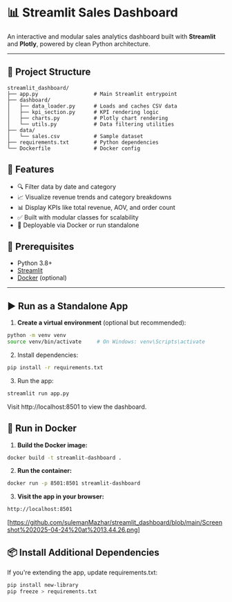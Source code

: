 # 📊 Streamlit Sales Dashboard

An interactive and modular sales analytics dashboard built with **Streamlit** and **Plotly**, powered by clean Python architecture.

---

## 📁 Project Structure

```text
streamlit_dashboard/
├── app.py                  # Main Streamlit entrypoint
├── dashboard/
│   ├── data_loader.py      # Loads and caches CSV data
│   ├── kpi_section.py      # KPI rendering logic
│   ├── charts.py           # Plotly chart rendering
│   └── utils.py            # Data filtering utilities
├── data/
│   └── sales.csv           # Sample dataset
├── requirements.txt        # Python dependencies
└── Dockerfile              # Docker config
```

## 🚀 Features

- 🔍 Filter data by date and category
- 📈 Visualize revenue trends and category breakdowns
- 📊 Display KPIs like total revenue, AOV, and order count
- ✅ Built with modular classes for scalability
- 🐳 Deployable via Docker or run standalone

## 🔧 Prerequisites

- Python 3.8+
- [Streamlit](https://streamlit.io/)
- [Docker](https://www.docker.com/) (optional)

---

## ▶️ Run as a Standalone App

1. **Create a virtual environment** (optional but recommended):

```bash
python -m venv venv
source venv/bin/activate     # On Windows: venv\Scripts\activate
```

2. Install dependencies:
```bash
pip install -r requirements.txt
```
3. Run the app:

```bash
streamlit run app.py
```
Visit http://localhost:8501 to view the dashboard.

## 🐳 Run in Docker
1. **Build the Docker image:**
```bash
docker build -t streamlit-dashboard .
``` 
2. **Run the container:**
```bash
docker run -p 8501:8501 streamlit-dashboard
```

3. **Visit the app in your browser:**
```bash
http://localhost:8501
```
[https://github.com/sulemanMazhar/streamlit_dashboard/blob/main/Screenshot%202025-04-24%20at%2013.44.26.png]

## 📦 Install Additional Dependencies
If you're extending the app, update requirements.txt:
```bash
pip install new-library
pip freeze > requirements.txt
```

